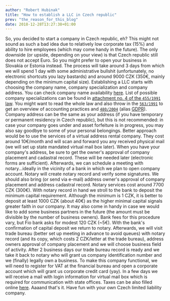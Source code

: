 ```yaml
---
author: "Robert Hubinak"
title: "How to establish a LLC in Czech republic"
prev: "the_reason_for_this_blog"
date: 2018-12-28T13:27:38+01:00
---
```


So, you decided to start a company in Czech republic, eh? This might not sound as such a bad idea due to relatively low corporate tax (15%) and ability to hire employees (which may come handy in the future). 
The only downside (or upside, depending on your view) is that Czech republic still does not accept Euro. So you might prefer to open your business in Slovakia or Estonia instead. 
The process will take around 3 days from which we will spend 1 day with some administrative bullshit (unfortunately, no electronic shortcuts you lazy bastards) and 
around 9000 CZK (350€, mainly depending on the minimum capital size). 
Establishing a LLC starts with choosing the company name, company specialization and company address. You can check company name availability [here](https://www.justice.cz). 
List of possible company specializations can be found in [attachment no. 4 of the `455/1991` law](https://business.center.cz/business/pravo/zakony/zivnost/priloha4.aspx). 
You might want to read the whole law and also throw in the [`563/1991`](https://business.center.cz/business/pravo/zakony/ucto/) to get an overview of accounting practices and 
[`480/2004`](https://business.center.cz/business/pravo/zakony/infspol/) (alias [GDPR](https://gdpr.eu/)). 
Company address can be the same as your address (if you have temporary or permanent residency in Czech republic), but this is not recommended: 
in case your company goes under and asset forfeiture is in progress, you may also say goodbye to some of your personal belongings. 
Better approach would be to use the services of a virtual address rental company. They cost around 10€/month and will scan and forward you any received physical mail 
(we will set up state mandated virtual mail box later). When you have your company's address, be sure to get the owner's approval of company placement and cadastral record. 
These will be needed later (electronic forms are sufficient). Afterwards, we can schedule a meeting with notary...ideally in the vicinity of a bank in which we plan to open company account. 
Notary will create notary record and verify some signatures. We should also bring (or send via e-mail) address owner's approval of company placement and address cadastral record. 
Notary services cost around 7700 CZK (300€). With notary record in hand we stroll to the bank to deposit the minimum capital requirement. 
Although the minimum is 1 CZK, it is better to deposit at least 1000 CZK (about 40€) as the higher minimal capital signals greater faith in our company. 
It may also come in handy in case we would like to add some business partners in the future (the amount must be divisible by the number of business owners). 
Bank fees for this procedure vary, but Fio bank asks for modest 120 CZK (~5€). With the bank's confirmation of capital deposit we return to notary. 
Afterwards, we will visit trade bureau (better set up meeting in advance to avoid queues) with notary record (and its copy, which costs 2 CZK/letter at the trade bureau), 
address owners approval of company placement and we will choose business field of activity. After 2 business days our trade bureau record is ready and we take it back to notary who will grant us 
company identification number and we (finally) legally own a business. To make this company functional, we will need to register for VAT at the financial bureau and open a corporate account 
which will grant us corporate credit card (yay). In a few days we will receive a mail with login information for virtual mail box which is required for communication with state offices. 
Taxes can be also filled online [here](https://adisepo.mfcr.cz/adistc/adis/idpr_epo/epo2/uvod/vstup.faces). Aaaand that's it. Have fun with your own Czech limited liability company.

